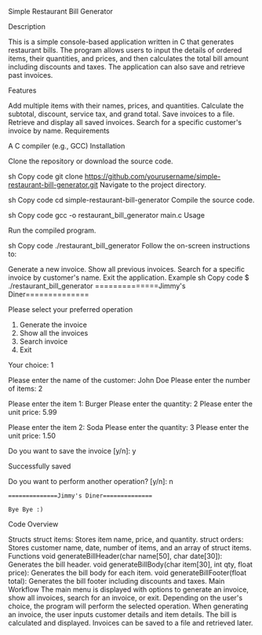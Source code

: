 Simple Restaurant Bill Generator

Description

This is a simple console-based application written in C that generates restaurant bills. The program allows users to input the details of ordered items, their quantities, and prices, and then calculates the total bill amount including discounts and taxes. The application can also save and retrieve past invoices.

Features

Add multiple items with their names, prices, and quantities.
Calculate the subtotal, discount, service tax, and grand total.
Save invoices to a file.
Retrieve and display all saved invoices.
Search for a specific customer's invoice by name.
Requirements

A C compiler (e.g., GCC)
Installation

Clone the repository or download the source code.

sh
Copy code
git clone https://github.com/yourusername/simple-restaurant-bill-generator.git
Navigate to the project directory.

sh
Copy code
cd simple-restaurant-bill-generator
Compile the source code.

sh
Copy code
gcc -o restaurant_bill_generator main.c
Usage

Run the compiled program.

sh
Copy code
./restaurant_bill_generator
Follow the on-screen instructions to:

Generate a new invoice.
Show all previous invoices.
Search for a specific invoice by customer's name.
Exit the application.
Example
sh
Copy code
$ ./restaurant_bill_generator
    ==============Jimmy's Diner==============

Please select your preferred operation

1. Generate the invoice
2. Show all the invoices
3. Search invoice
4. Exit

Your choice: 1

Please enter the name of the customer: John Doe
Please enter the number of items: 2

Please enter the item 1: Burger
Please enter the quantity: 2
Please enter the unit price: 5.99

Please enter the item 2: Soda
Please enter the quantity: 3
Please enter the unit price: 1.50

Do you want to save the invoice [y/n]: y

Successfully saved

Do you want to perform another operation? [y/n]: n

    ==============Jimmy's Diner==============

    Bye Bye :)
Code Overview

Structs
struct items: Stores item name, price, and quantity.
struct orders: Stores customer name, date, number of items, and an array of struct items.
Functions
void generateBillHeader(char name[50], char date[30]): Generates the bill header.
void generateBillBody(char item[30], int qty, float price): Generates the bill body for each item.
void generateBillFooter(float total): Generates the bill footer including discounts and taxes.
Main Workflow
The main menu is displayed with options to generate an invoice, show all invoices, search for an invoice, or exit.
Depending on the user's choice, the program will perform the selected operation.
When generating an invoice, the user inputs customer details and item details. The bill is calculated and displayed.
Invoices can be saved to a file and retrieved later.

